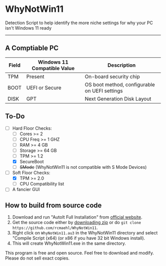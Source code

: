 # WhyNotWin11
Detection Script to help identify the more niche settings for why your PC isn't Windows 11 ready

----

## A Comptiable PC
Field|Windows 11 Compatible Value|Description
----|----|----
TPM|Present|On-board security chip
BOOT|UEFI or Secure|OS boot method, configurable on UEFI settings
DISK|GPT|Next Generation Disk Layout

## To-Do

- [ ] Hard Floor Checks:
    - [ ] Cores >= 2
    - [ ] CPU Freq >= 1 GHZ
    - [ ] RAM >= 4 GB
    - [ ] Storage >= 64 GB
    - [ ] TPM >= 1.2
    - [x] SecureBoot
    - [ ] ~~SMode~~ (WhyNotWin11 is not compatible with S Mode Devices)
- [ ] Soft Floor Checks:
    - [x] TPM >= 2.0
    - [ ] CPU Compatibility list
- [ ] A fancier GUI

## How to build from source code

1. Download and run "AutoIt Full Installation" from [official website](https://www.autoitscript.com/site/autoit/downloads). 
1. Get the source code either by [downloading zip](https://github.com/rcmaehl/WhyNotWin11/archive/master.zip) or do `git clone https://github.com/rcmaehl/WhyNotWin11`.
1. Right click on `WhyNotWin11.au3` in the WhyNotWin11 directory and select "Compile Script (x64) (or x86 if you have 32 bit Windows install).
1. This will create WhyNotWin11.exe in the same directory.

This program is free and open source. Feel free to download and modify. Please do not sell exact copies.
